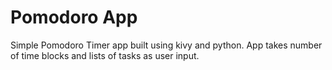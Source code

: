 # Pomodoro App

Simple Pomodoro Timer app built using kivy and python. App takes number of time blocks and lists of tasks as user input.
